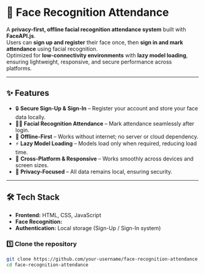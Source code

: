 # 📸 Face Recognition Attendance

A **privacy-first, offline facial recognition attendance system** built with **FaceAPI.js**.  
Users can **sign up and register** their face once, then **sign in and mark attendance** using facial recognition.  
Optimized for **low-connectivity environments** with **lazy model loading**, ensuring lightweight, responsive, and secure performance across platforms.

---

## ✨ Features
- 🔒 **Secure Sign-Up & Sign-In** – Register your account and store your face data locally.  
- 🧑‍💻 **Facial Recognition Attendance** – Mark attendance seamlessly after login.  
- 📶 **Offline-First** – Works without internet; no server or cloud dependency.  
- ⚡ **Lazy Model Loading** – Models load only when required, reducing load time.  
- 📱 **Cross-Platform & Responsive** – Works smoothly across devices and screen sizes.  
- 🔐 **Privacy-Focused** – All data remains local, ensuring security.  

---

## 🛠️ Tech Stack
- **Frontend:** HTML, CSS, JavaScript  
- **Face Recognition:**  
- **Authentication:** Local storage (Sign-Up / Sign-In system)  



### 1️⃣ Clone the repository
```bash
git clone https://github.com/your-username/face-recognition-attendance.git
cd face-recognition-attendance
